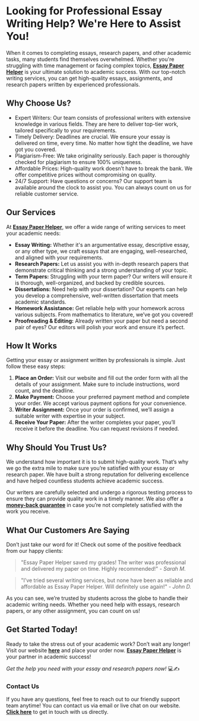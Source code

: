 # Looking for Professional Essay Writing Help? We're Here to Assist You!

When it comes to completing essays, research papers, and other academic tasks, many students find themselves overwhelmed. Whether you're struggling with time management or facing complex topics, **[Essay Paper Helper](https://tinyurl.com/topessay?keyword=essay+paper+helper)** is your ultimate solution to academic success. With our top-notch writing services, you can get high-quality essays, assignments, and research papers written by experienced professionals.

## Why Choose Us?

- Expert Writers: Our team consists of professional writers with extensive knowledge in various fields. They are here to deliver top-tier work, tailored specifically to your requirements.
- Timely Delivery: Deadlines are crucial. We ensure your essay is delivered on time, every time. No matter how tight the deadline, we have got you covered.
- Plagiarism-Free: We take originality seriously. Each paper is thoroughly checked for plagiarism to ensure 100% uniqueness.
- Affordable Prices: High-quality work doesn’t have to break the bank. We offer competitive prices without compromising on quality.
- 24/7 Support: Have questions or concerns? Our support team is available around the clock to assist you. You can always count on us for reliable customer service.

## Our Services

At **[Essay Paper Helper](https://tinyurl.com/topessay?keyword=essay+paper+helper)**, we offer a wide range of writing services to meet your academic needs:

- **Essay Writing:** Whether it's an argumentative essay, descriptive essay, or any other type, we craft essays that are engaging, well-researched, and aligned with your requirements.
- **Research Papers:** Let us assist you with in-depth research papers that demonstrate critical thinking and a strong understanding of your topic.
- **Term Papers:** Struggling with your term paper? Our writers will ensure it is thorough, well-organized, and backed by credible sources.
- **Dissertations:** Need help with your dissertation? Our experts can help you develop a comprehensive, well-written dissertation that meets academic standards.
- **Homework Assistance:** Get reliable help with your homework across various subjects. From mathematics to literature, we’ve got you covered!
- **Proofreading & Editing:** Already written your paper but need a second pair of eyes? Our editors will polish your work and ensure it’s perfect.

## How It Works

Getting your essay or assignment written by professionals is simple. Just follow these easy steps:

1. **Place an Order:** Visit our website and fill out the order form with all the details of your assignment. Make sure to include instructions, word count, and the deadline.
2. **Make Payment:** Choose your preferred payment method and complete your order. We accept various payment options for your convenience.
3. **Writer Assignment:** Once your order is confirmed, we’ll assign a suitable writer with expertise in your subject.
4. **Receive Your Paper:** After the writer completes your paper, you’ll receive it before the deadline. You can request revisions if needed.

## Why Should You Trust Us?

We understand how important it is to submit high-quality work. That’s why we go the extra mile to make sure you’re satisfied with your essay or research paper. We have built a strong reputation for delivering excellence and have helped countless students achieve academic success.

Our writers are carefully selected and undergo a rigorous testing process to ensure they can provide quality work in a timely manner. We also offer a **[money-back guarantee](https://tinyurl.com/topessay?keyword=essay+paper+helper)** in case you’re not completely satisfied with the work you receive.

## What Our Customers Are Saying

Don’t just take our word for it! Check out some of the positive feedback from our happy clients:

> "Essay Paper Helper saved my grades! The writer was professional and delivered my paper on time. Highly recommended!" - _Sarah M._

> "I’ve tried several writing services, but none have been as reliable and affordable as Essay Paper Helper. Will definitely use again!" - _John D._

As you can see, we’re trusted by students across the globe to handle their academic writing needs. Whether you need help with essays, research papers, or any other assignment, you can count on us!

## Get Started Today!

Ready to take the stress out of your academic work? Don’t wait any longer! Visit our website **[here](https://tinyurl.com/topessay?keyword=essay+paper+helper)** and place your order now. **[Essay Paper Helper](https://tinyurl.com/topessay?keyword=essay+paper+helper)** is your partner in academic success!

_Get the help you need with your essay and research papers now!_ 💻✍️

### Contact Us

If you have any questions, feel free to reach out to our friendly support team anytime! You can contact us via email or live chat on our website. **[Click here](https://tinyurl.com/topessay?keyword=essay+paper+helper)** to get in touch with us directly.
